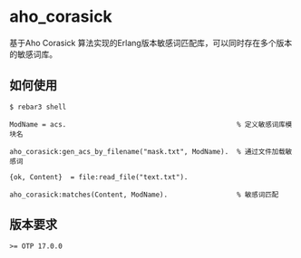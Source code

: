 aho_corasick
=====

基于Aho Corasick 算法实现的Erlang版本敏感词匹配库，可以同时存在多个版本的敏感词库。

如何使用
-----

    $ rebar3 shell

    ModName = acs.                                          % 定义敏感词库模块名

    aho_corasick:gen_acs_by_filename("mask.txt", ModName).  % 通过文件加载敏感词

    {ok, Content}  = file:read_file("text.txt").

    aho_corasick:matches(Content, ModName).                 % 敏感词匹配

版本要求
-----
    >= OTP 17.0.0
